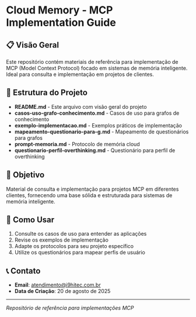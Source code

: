 # Cloud Memory - MCP Implementation Guide

## 📋 Visão Geral
Este repositório contém materiais de referência para implementação de MCP (Model Context Protocol) focado em sistemas de memória inteligente. Ideal para consulta e implementação em projetos de clientes.

## 📁 Estrutura do Projeto

- **README.md** - Este arquivo com visão geral do projeto
- **casos-uso-grafo-conhecimento.md** - Casos de uso para grafos de conhecimento
- **exemplo-implementacao.md** - Exemplos práticos de implementação
- **mapeamento-questionario-para-g.md** - Mapeamento de questionários para grafos
- **prompt-memoria.md** - Protocolo de memória cloud
- **questionario-perfil-overthinking.md** - Questionário para perfil de overthinking

## 🎯 Objetivo
Material de consulta e implementação para projetos MCP em diferentes clientes, fornecendo uma base sólida e estruturada para sistemas de memória inteligente.

## 🚀 Como Usar
1. Consulte os casos de uso para entender as aplicações
2. Revise os exemplos de implementação
3. Adapte os protocolos para seu projeto específico
4. Utilize os questionários para mapear perfis de usuário

## 📞 Contato
- **Email**: atendimento@i9hitec.com.br
- **Data de Criação**: 20 de agosto de 2025

---
*Repositório de referência para implementações MCP*